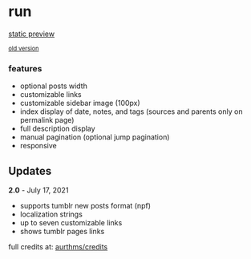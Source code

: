<h1>
run
</h1>

<p>
  <a href="//atpreviews.tumblr.com/preview/run">static preview</a>
</p>

<p>
  <small><a href="//imgur.com/cCfh3Bs">old version</a></small>
 </p>

<h3>
features
</h3>
<ul>
  <li>optional posts width</li>
  <li>customizable links</li>
  <li>customizable sidebar image (100px)</li>
  <li>index display of date, notes, and tags (sources and parents only on permalink page)</li>
  <li>full description display</li>
  <li>manual pagination (optional jump pagination)</li>
  <li>responsive</li>
</ul>

<h2>
Updates
</h2>

<p>
<b>2.0</b> - July 17, 2021
</p>

<ul>
  <li>supports tumblr new posts format (npf)</li>
  <li>localization strings</li>
  <li>up to seven customizable links</li>
  <li>shows tumblr pages links</li>
</ul>


<p>
full credits at: 
<a href="//aurthms.tumblr.com/credits">aurthms/credits</a>
</p>
